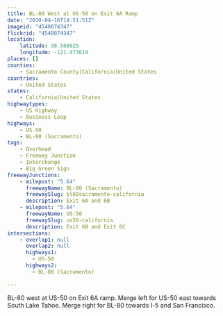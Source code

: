 ```yaml
---
title: BL-80 West at US-50 on Exit 6A Ramp
date: "2010-04-16T14:51:51Z"
imageid: "4540074347"
flickrid: "4540074347"
location:
    latitude: 38.560925
    longitude: -121.473619
places: []
counties:
    - Sacramento County|California|United States
countries:
    - United States
states:
    - California|United States
highwaytypes:
    - US Highway
    - Business Loop
highways:
    - US-50
    - BL-80 (Sacramento)
tags:
    - Overhead
    - Freeway Junction
    - Interchange
    - Big Green Sign
freewayJunctions:
    - milepost: "5.64"
      freewayName: BL-80 (Sacramento)
      freewaySlug: bl80sacramento-california
      description: Exit 6A and 6B
    - milepost: "5.64"
      freewayName: US-50
      freewaySlug: us50-california
      description: Exit 6B and Exit 6C
intersections:
    - overlap1: null
      overlap2: null
      highways1:
        - US-50
      highways2:
        - BL-80 (Sacramento)

---
```

BL-80 west at US-50 on Exit 6A ramp.  Merge left for US-50 east towards South Lake Tahoe.  Merge right for BL-80 towards I-5 and San Francisco.